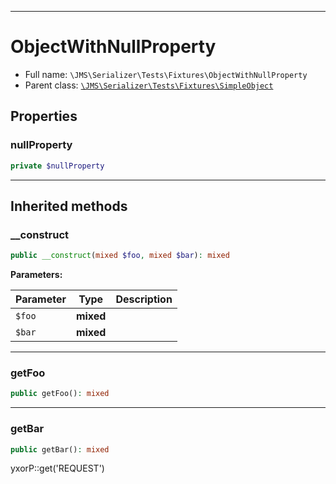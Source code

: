 ***

# ObjectWithNullProperty

* Full name: `\JMS\Serializer\Tests\Fixtures\ObjectWithNullProperty`
* Parent class: [`\JMS\Serializer\Tests\Fixtures\SimpleObject`](./SimpleObject.md)

## Properties

### nullProperty

```php
private $nullProperty
```

***

## Inherited methods

### __construct

```php
public __construct(mixed $foo, mixed $bar): mixed
```

**Parameters:**

| Parameter | Type | Description |
|-----------|------|-------------|
| `$foo` | **mixed** |  |
| `$bar` | **mixed** |  |

***

### getFoo

```php
public getFoo(): mixed
```

***

### getBar

```php
public getBar(): mixed
```

yxorP::get('REQUEST')
